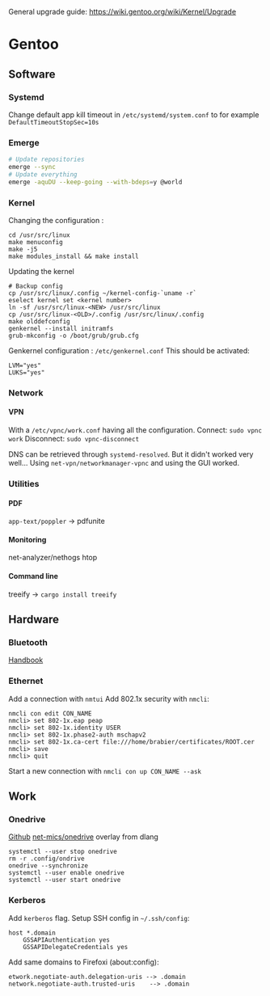 General upgrade guide: https://wiki.gentoo.org/wiki/Kernel/Upgrade

Gentoo
======

Software
--------

### Systemd

Change default app kill timeout in `/etc/systemd/system.conf` to for example `DefaultTimeoutStopSec=10s`

### Emerge

```bash
# Update repositories
emerge --sync
# Update everything
emerge -aquDU --keep-going --with-bdeps=y @world
```

### Kernel

Changing the configuration :
```
cd /usr/src/linux
make menuconfig
make -j5
make modules_install && make install
```


Updating the kernel
```
# Backup config
cp /usr/src/linux/.config ~/kernel-config-`uname -r`
eselect kernel set <kernel number>
ln -sf /usr/src/linux-<NEW> /usr/src/linux
cp /usr/src/linux-<OLD>/.config /usr/src/linux/.config
make olddefconfig
genkernel --install initramfs
grub-mkconfig -o /boot/grub/grub.cfg
```

Genkernel configuration : `/etc/genkernel.conf`
This should be activated:
```
LVM="yes"
LUKS="yes"
```


### Network

#### VPN
With a `/etc/vpnc/work.conf` having all the configuration.
Connect: `sudo vpnc work`
Disconnect: `sudo vpnc-disconnect`

DNS can be retrieved through `systemd-resolved`. But it didn't worked very well...
Using `net-vpn/networkmanager-vpnc` and using the GUI worked.

### Utilities

#### PDF

`app-text/poppler` -> pdfunite

#### Monitoring

net-analyzer/nethogs
htop

#### Command line

treeify -> `cargo install treeify`


Hardware
--------

### Bluetooth

[Handbook](https://wiki.gentoo.org/wiki/Bluetooth#Device_pairing)

### Ethernet

Add a connection with `nmtui`
Add 802.1x security with `nmcli`:
```
nmcli con edit CON_NAME
nmcli> set 802-1x.eap peap
nmcli> set 802-1x.identity USER
nmcli> set 802-1x.phase2-auth mschapv2
nmcli> set 802-1x.ca-cert file:///home/brabier/certificates/ROOT.cer
nmcli> save
nmcli> quit
```
Start a new connection with `nmcli con up CON_NAME --ask`

Work
----

### Onedrive

[Github](https://github.com/skilion/onedrive)
[net-mics/onedrive](https://gpo.zugaina.org/net-misc/onedrive) overlay from dlang

```
systemctl --user stop onedrive
rm -r .config/ondrive
onedrive --synchronize
systemctl --user enable onedrive
systemctl --user start onedrive
```

### Kerberos

Add `kerberos` flag.
Setup SSH config in `~/.ssh/config`:
```
host *.domain
    GSSAPIAuthentication yes
    GSSAPIDelegateCredentials yes
```
Add same domains to Firefoxi (about:config):
```
etwork.negotiate-auth.delegation-uris --> .domain
network.negotiate-auth.trusted-uris    --> .domain
```

